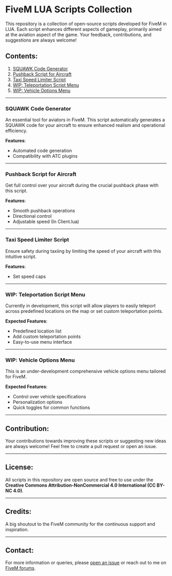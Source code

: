 # FiveM LUA Scripts Collection

This repository is a collection of open-source scripts developed for FiveM in LUA. Each script enhances different aspects of gameplay, primarily aimed at the aviation aspect of the game. Your feedback, contributions, and suggestions are always welcome!

## Contents:

1. [SQUAWK Code Generator](#squawk-code-generator)
2. [Pushback Script for Aircraft](#pushback-script-for-aircraft)
3. [Taxi Speed Limiter Script](#taxi-speed-limiter-script)
4. [WIP: Teleportation Script Menu](#wip-teleportation-script-menu)
5. [WIP: Vehicle Options Menu](#wip-vehicle-options-menu)

---

### SQUAWK Code Generator

An essential tool for aviators in FiveM. This script automatically generates a SQUAWK code for your aircraft to ensure enhanced realism and operational efficiency.

**Features**:
- Automated code generation
- Compatibility with ATC plugins

---

### Pushback Script for Aircraft

Get full control over your aircraft during the crucial pushback phase with this script.

**Features**:
- Smooth pushback operations
- Directional control
- Adjustable speed (In Client.lua)

---

### Taxi Speed Limiter Script

Ensure safety during taxiing by limiting the speed of your aircraft with this intuitive script.

**Features**:
- Set speed caps

---

### WIP: Teleportation Script Menu

Currently in development, this script will allow players to easily teleport across predefined locations on the map or set custom teleportation points.

**Expected Features**:
- Predefined location list
- Add custom teleportation points
- Easy-to-use menu interface

---

### WIP: Vehicle Options Menu

This is an under-development comprehensive vehicle options menu tailored for FiveM.

**Expected Features**:
- Control over vehicle specifications
- Personalization options
- Quick toggles for common functions

---

## Contribution:

Your contributions towards improving these scripts or suggesting new ideas are always welcome! Feel free to create a pull request or open an issue.

---

## License:

All scripts in this repository are open source and free to use under the **Creative Commons Attribution-NonCommercial 4.0 International (CC BY-NC 4.0)**.

---

## Credits:

A big shoutout to the FiveM community for the continuous support and inspiration.

---

## Contact:

For more information or queries, please [open an issue](https://github.com/ItzCelyrian/OpenSourcedForGood/issues) or reach out to me on [FiveM forums](#).

